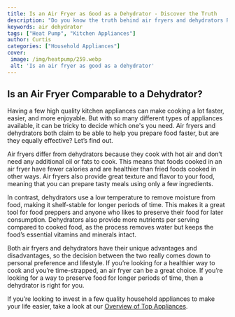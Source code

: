 ```yaml
---
title: Is an Air Fryer as Good as a Dehydrator - Discover the Truth
description: "Do you know the truth behind air fryers and dehydrators Read this blog post to learn more and compare these two kitchen appliances to see which is better for your needs"
keywords: air dehydrator
tags: ["Heat Pump", "Kitchen Appliances"]
author: Curtis
categories: ["Household Appliances"]
cover: 
 image: /img/heatpump/259.webp
 alt: 'Is an air fryer as good as a dehydrator'
---
```

## Is an Air Fryer Comparable to a Dehydrator?
Having a few high quality kitchen appliances can make cooking a lot faster, easier, and more enjoyable. But with so many different types of appliances available, it can be tricky to decide which one's you need. Air fryers and dehydrators both claim to be able to help you prepare food faster, but are they equally effective? Let’s find out. 

Air fryers differ from dehydrators because they cook with hot air and don’t need any additional oil or fats to cook. This means that foods cooked in an air fryer have fewer calories and are healthier than fried foods cooked in other ways. Air fryers also provide great texture and flavor to your food, meaning that you can prepare tasty meals using only a few ingredients. 

In contrast, dehydrators use a low temperature to remove moisture from food, making it shelf-stable for longer periods of time. This makes it a great tool for food preppers and anyone who likes to preserve their food for later consumption. Dehydrators also provide more nutrients per serving compared to cooked food, as the process removes water but keeps the food’s essential vitamins and minerals intact. 

Both air fryers and dehydrators have their unique advantages and disadvantages, so the decision between the two really comes down to personal preference and lifestyle. If you’re looking for a healthier way to cook and you’re time-strapped, an air fryer can be a great choice. If you’re looking for a way to preserve food for longer periods of time, then a dehydrator is right for you. 

If you’re looking to invest in a few quality household appliances to make your life easier, take a look at our [Overview of Top Appliances](./pages/appliance-overview).
